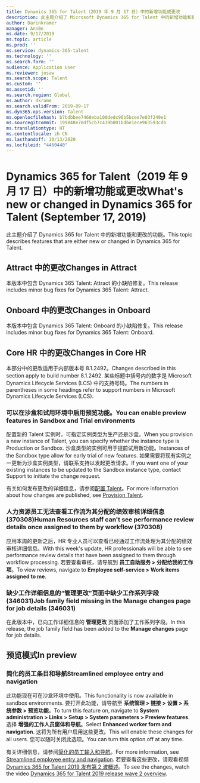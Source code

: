 ```yaml
---
title: Dynamics 365 for Talent（2019 年 9 月 17 日）中的新增功能或更改
description: 此主题介绍了 Microsoft Dynamics 365 for Talent 中的新增功能和更改的功能。
author: Darinkramer
manager: AnnBe
ms.date: 9/17/2019
ms.topic: article
ms.prod: ''
ms.service: dynamics-365-talent
ms.technology: ''
ms.search.form: ''
audience: Application User
ms.reviewer: josaw
ms.search.scope: Talent
ms.custom: ''
ms.assetid: ''
ms.search.region: Global
ms.author: dkrame
ms.search.validFrom: 2019-09-17
ms.dyn365.ops.version: Talent
ms.openlocfilehash: b7bdbbee7468eba100dedc96b5bcee7e03f249e1
ms.sourcegitcommit: 199848e78df5cb7c439b001bdbe1ece963593cdb
ms.translationtype: HT
ms.contentlocale: zh-CN
ms.lasthandoff: 10/13/2020
ms.locfileid: "4460440"
---
```

# <a name="whats-new-or-changed-in-dynamics-365-for-talent-september-17-2019"></a><span data-ttu-id="884bd-103">Dynamics 365 for Talent（2019 年 9 月 17 日）中的新增功能或更改</span><span class="sxs-lookup"><span data-stu-id="884bd-103">What's new or changed in Dynamics 365 for Talent (September 17, 2019)</span></span>

<span data-ttu-id="884bd-104">此主题介绍了 Dynamics 365 for Talent 中的新增功能和更改的功能。</span><span class="sxs-lookup"><span data-stu-id="884bd-104">This topic describes features that are either new or changed in Dynamics 365 for Talent.</span></span>

## <a name="changes-in-attract"></a><span data-ttu-id="884bd-105">Attract 中的更改</span><span class="sxs-lookup"><span data-stu-id="884bd-105">Changes in Attract</span></span>
<span data-ttu-id="884bd-106">本版本中包含 Dynamics 365 Talent: Attract 的小缺陷修复。</span><span class="sxs-lookup"><span data-stu-id="884bd-106">This release includes minor bug fixes for Dynamics 365 Talent: Attract.</span></span>

## <a name="changes-in-onboard"></a><span data-ttu-id="884bd-107">Onboard 中的更改</span><span class="sxs-lookup"><span data-stu-id="884bd-107">Changes in Onboard</span></span>
<span data-ttu-id="884bd-108">本版本中包含 Dynamics 365 Talent: Onboard 的小缺陷修复。</span><span class="sxs-lookup"><span data-stu-id="884bd-108">This release includes minor bug fixes for Dynamics 365 Talent: Onboard.</span></span>

## <a name="changes-in-core-hr"></a><span data-ttu-id="884bd-109">Core HR 中的更改</span><span class="sxs-lookup"><span data-stu-id="884bd-109">Changes in Core HR</span></span>
<span data-ttu-id="884bd-110">本部分中的更改适用于内部版本号 8.1.2492。</span><span class="sxs-lookup"><span data-stu-id="884bd-110">Changes described in this section apply to build number 8.1.2492.</span></span> <span data-ttu-id="884bd-111">某些标题中括号内的数字是 Microsoft Dynamics Lifecycle Services (LCS) 中的支持号码。</span><span class="sxs-lookup"><span data-stu-id="884bd-111">The numbers in parentheses in some headings refer to support numbers in Microsoft Dynamics Lifecycle Services (LCS).</span></span>

### <a name="you-can-enable-preview-features-in-sandbox-and-trial-environments"></a><span data-ttu-id="884bd-112">可以在沙盒和试用环境中启用预览功能。</span><span class="sxs-lookup"><span data-stu-id="884bd-112">You can enable preview features in Sandbox and Trial environments</span></span>

<span data-ttu-id="884bd-113">配置新的 Talent 实例时，可指定实例类型为生产还是沙盒。</span><span class="sxs-lookup"><span data-stu-id="884bd-113">When you provision a new instance of Talent, you can specify whether the instance type is Production or Sandbox.</span></span> <span data-ttu-id="884bd-114">沙盒类型的实例可用于提前试用新功能。</span><span class="sxs-lookup"><span data-stu-id="884bd-114">Instances of the Sandbox type allow for early trial of new features.</span></span> <span data-ttu-id="884bd-115">如果需要将现有实例之一更新为沙盒实例类型，请联系支持以发起更改请求。</span><span class="sxs-lookup"><span data-stu-id="884bd-115">If you want one of your existing instances to be updated to the Sandbox instance type, contact Support to initiate the change request.</span></span>

<span data-ttu-id="884bd-116">有关如何发布更改的详细信息，请参阅[配置 Talent](./provisioning-talent.md)。</span><span class="sxs-lookup"><span data-stu-id="884bd-116">For more information about how changes are published, see [Provision Talent](./provisioning-talent.md).</span></span>

### <a name="human-resources-staff-cant-see-performance-review-details-once-assigned-to-them-by-workflow-370308"></a><span data-ttu-id="884bd-117">人力资源员工无法查看工作流为其分配的绩效审核详细信息 (370308)</span><span class="sxs-lookup"><span data-stu-id="884bd-117">Human Resources staff can't see performance review details once assigned to them by workflow (370308)</span></span>

<span data-ttu-id="884bd-118">应用本周的更新之后，HR 专业人员可以查看已经通过工作流处理为其分配的绩效审核详细信息。</span><span class="sxs-lookup"><span data-stu-id="884bd-118">With this week's update, HR professionals will be able to see performance review details that have been assigned to them through workflow processing.</span></span> <span data-ttu-id="884bd-119">若要查看审核，请导航到 **员工自助服务 > 分配给我的工作项**。</span><span class="sxs-lookup"><span data-stu-id="884bd-119">To view reviews, navigate to **Employee self-service > Work items assigned to me**.</span></span>

### <a name="job-family-field-missing-in-the-manage-changes-page-for-job-details-346031"></a><span data-ttu-id="884bd-120">缺少工作详细信息的“管理更改”页面中缺少工作系列字段 (346031)</span><span class="sxs-lookup"><span data-stu-id="884bd-120">Job family field missing in the Manage changes page for job details (346031)</span></span>

<span data-ttu-id="884bd-121">在此版本中，已向工作详细信息的 **管理更改** 页面添加了工作系列字段。</span><span class="sxs-lookup"><span data-stu-id="884bd-121">In this release, the job family field has been added to the **Manage changes** page for job details.</span></span>

## <a name="in-preview"></a><span data-ttu-id="884bd-122">预览模式</span><span class="sxs-lookup"><span data-stu-id="884bd-122">In preview</span></span>

### <a name="streamlined-employee-entry-and-navigation"></a><span data-ttu-id="884bd-123">简化的员工条目和导航</span><span class="sxs-lookup"><span data-stu-id="884bd-123">Streamlined employee entry and navigation</span></span>

<span data-ttu-id="884bd-124">此功能现在可在沙盒环境中使用。</span><span class="sxs-lookup"><span data-stu-id="884bd-124">This functionality is now available in sandbox environments.</span></span> <span data-ttu-id="884bd-125">要打开此功能，请导航至 **系统管理 > 链接 > 设置 > 系统参数 > 预览功能**。</span><span class="sxs-lookup"><span data-stu-id="884bd-125">To turn this feature on, navigate to **System administration > Links > Setup > System parameters > Preview features**.</span></span> <span data-ttu-id="884bd-126">选择 **增强的工作人员窗体和导航**。</span><span class="sxs-lookup"><span data-stu-id="884bd-126">Select **Enhanced worker form and navigation**.</span></span> <span data-ttu-id="884bd-127">这将为所有用户启用这些更改。</span><span class="sxs-lookup"><span data-stu-id="884bd-127">This will enable these changes for all users.</span></span> <span data-ttu-id="884bd-128">您可以随时关闭此选项。</span><span class="sxs-lookup"><span data-stu-id="884bd-128">You can turn this option off at any time.</span></span>

<span data-ttu-id="884bd-129">有关详细信息，请参阅[简化的员工输入和导航](./streamlined-employee-entry.md)。</span><span class="sxs-lookup"><span data-stu-id="884bd-129">For more information, see [Streamlined employee entry and navigation](./streamlined-employee-entry.md).</span></span> <span data-ttu-id="884bd-130">若要查看这些更改，请观看视频 [Dynamics 365 for Talent 2019 发布第 2 波概述](https://aka.ms/ROGT19RW2ROV)。</span><span class="sxs-lookup"><span data-stu-id="884bd-130">To see the changes, watch the video [Dynamics 365 for Talent 2019 release wave 2 overview](https://aka.ms/ROGT19RW2ROV).</span></span>

